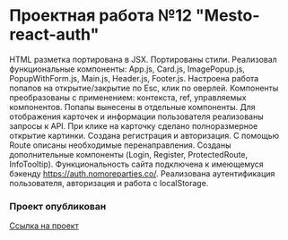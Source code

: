 # Проектная работа №12 "Mesto-react-auth"

HTML разметка портирована в JSX. Портированы стили.
Реализовал функциональные компоненты: App.js, Card.js, ImagePopup.js, PopupWithForm.js, Main.js, Header.js, Footer.js.
Настроена работа попапов на открытие/закрытие по Esc, клик по оверлей.
Компоненты преобразованы с применением: контекста, ref, управляемых компонентов. 
Попапы вынесены в отдельные компоненты.
Для отображения карточек и информации пользователя реализованы запросы к API.
При клике на карточку сделано полноразмерное открытие картинки.
Создана регистрация и авторизация.
С помощью Route описаны необходимые перенаправления.
Созданы дополнительные компоненты (Login, Register, ProtectedRoute, InfoTooltip).
Функциональность сайта подключена к имеющемуся бэкенду https://auth.nomoreparties.co/.
Реализована аутентификация пользователя, авторизация и работа с localStorage.

### Проект опубликован 
[Ссылка на проект](https://kuban23.github.io/react-mesto-auth/)


